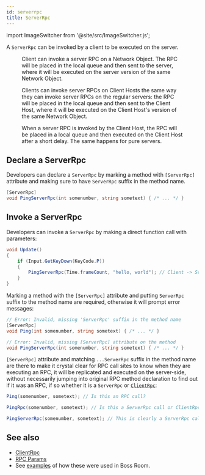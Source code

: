 ```yaml
---
id: serverrpc
title: ServerRpc
---
```

import ImageSwitcher from '@site/src/ImageSwitcher.js';


A `ServerRpc` can be invoked by a client to be executed on the server.

<figure>
<ImageSwitcher 
lightImageSrc="/img/sequence_diagrams/RPCs/ServerRPCs.png?text=LightMode"
darkImageSrc="/img/sequence_diagrams/RPCs/ServerRPCs.png?text=DarkMode"/>
  <figcaption>Client can invoke a server RPC on a Network Object. The RPC will be placed in the local queue and then sent to the server, where it will be executed on the server version of the same Network Object.</figcaption>
</figure>

<figure>
<ImageSwitcher 
lightImageSrc="/img/sequence_diagrams/RPCs/ServerRPCs_ClientHosts_CalledByClient.png?text=LightMode"
darkImageSrc="/img/sequence_diagrams/RPCs/ServerRPCs_ClientHosts_CalledByClient.png?text=DarkMode"/>
  <figcaption>Clients can invoke server RPCs on Client Hosts the same way they can invoke server RPCs on the regular servers: the RPC will be placed in the local queue and then sent to the Client Host, where it will be executed on the Client Host's version of the same Network Object.</figcaption>
</figure>


<figure>
<ImageSwitcher 
lightImageSrc="/img/sequence_diagrams/RPCs/ServerRPCs_ClientHosts_CalledByClientHost.png?text=LightMode"
darkImageSrc="/img/sequence_diagrams/RPCs/ServerRPCs_ClientHosts_CalledByClientHost.png?text=DarkMode"/>
  <figcaption>When a server RPC is invoked by the Client Host, the RPC will be placed in a local queue and then executed on the Client Host after a short delay. The same happens for pure servers.</figcaption>
</figure>


## Declare a ServerRpc

Developers can declare a `ServerRpc` by marking a method with `[ServerRpc]` attribute and making sure to have `ServerRpc` suffix in the method name.

```csharp
[ServerRpc]
void PingServerRpc(int somenumber, string sometext) { /* ... */ }
```

## Invoke a ServerRpc

Developers can invoke a `ServerRpc` by making a direct function call with parameters:

```csharp
void Update()
{
    if (Input.GetKeyDown(KeyCode.P))
    {
        PingServerRpc(Time.frameCount, "hello, world"); // Client -> Server
    }
}
```

Marking a method with the `[ServerRpc]` attribute and putting `ServerRpc` suffix to the method name are required, otherwise it will prompt error messages:

```csharp
// Error: Invalid, missing 'ServerRpc' suffix in the method name
[ServerRpc]
void Ping(int somenumber, string sometext) { /* ... */ }

// Error: Invalid, missing [ServerRpc] attribute on the method
void PingServerRpc(int somenumber, string sometext) { /* ... */ }
```

`[ServerRpc]` attribute and matching `...ServerRpc` suffix in the method name are there to make it crystal clear for RPC call sites to know when they are executing an RPC, it will be replicated and executed on the server-side, without necessarily jumping into original RPC method declaration to find out if it was an RPC, if so whether it is a `ServerRpc` or [`ClientRpc`](clientrpc.md):

```csharp
Ping(somenumber, sometext); // Is this an RPC call?

PingRpc(somenumber, sometext); // Is this a ServerRpc call or ClientRpc call?

PingServerRpc(somenumber, sometext); // This is clearly a ServerRpc call
```

## See also

* [ClientRpc](clientrpc.md)
* [RPC Params](rpc-params.md)
* See [examples](../../learn/bossroom-examples/bossroom-actions) of how these were used in Boss Room.